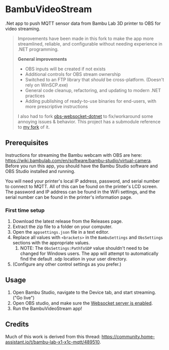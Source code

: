 # BambuVideoStream
.Net app to push MQTT sensor data from Bambu Lab 3D printer to OBS for video streaming.

> Improvements have been made in this fork to make the app more streamlined, reliable, and configurable without needing experience in .NET programming.
>
> **General improvements**
> * OBS inputs will be created if not exists
> * Additional controls for OBS stream ownership
> * Switched to an FTP library that _should_ be cross-platform. (Doesn't rely on WinSCP.exe)
> * General code cleanup, refactoring, and updating to modern .NET practices
> * Adding publishing of ready-to-use binaries for end-users, with more prescriptive instructions
>
> I also had to fork [obs-websocket-dotnet](https://github.com/BarRaider/obs-websocket-dotnet) to fix/workaround some annoying issues & behavior. This project has a submodule reference to [my fork](https://github.com/DrEsteban/obs-websocket-dotnet) of it.

## Prerequisites
Instructions for streaming the Bambu webcam with OBS are here: https://wiki.bambulab.com/en/software/bambu-studio/virtual-camera. Before you run this app, you should have the Bambu Studio software and OBS Studio installed and running.

You will need your printer's local IP address, password, and serial number to connect to MQTT. All of this can be found on the printer's LCD screen. The password and IP address can be found in the WiFi settings, and the serial number can be found in the printer's information page.

### First time setup
1. Download the latest release from the Releases page.		
1. Extract the zip file to a folder on your computer.
1. Open the `appsettings.json` file in a text editor.
1. Replace all values with `<brackets>` in the `BambuSettings` and `ObsSettings` sections with the appropriate values.
    1. NOTE: The `ObsSettings:PathToSDP` value shouldn't need to be changed for Windows users. The app will attempt to automatically find the default .sdp location in your user directory.
1. (Configure any other control settings as you prefer.)

## Usage
1. Open Bambu Studio, navigate to the Device tab, and start streaming. ("Go live")
1. Open OBS studio, and make sure the [Websocket server is enabled](https://obsproject.com/kb/remote-control-guide).
1. Run the BambuVideoStream app!

## Credits

Much of this work is derived from this thread: https://community.home-assistant.io/t/bambu-lab-x1-x1c-mqtt/489510.
